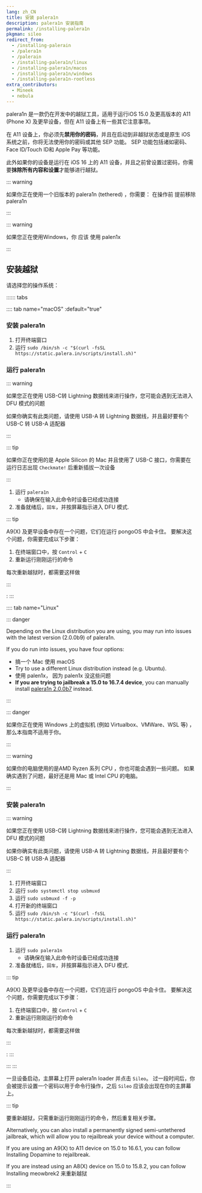 ```yaml
---
lang: zh_CN
title: 安装 palera1n
description: palera1n 安装指南
permalink: /installing-palera1n
pkgman: sileo
redirect_from:
  - /installing-palerain
  - /palera1n
  - /palerain
  - /installing-palera1n/linux
  - /installing-palera1n/macos
  - /installing-palera1n/windows
  - /installing-palera1n-rootless
extra_contributors:
  - Mineek
  - nebula
---
```


palera1n 是一款仍在开发中的越狱工具，适用于运行iOS 15.0 及更高版本的 A11 (Phone X) 及更早设备，但在 A11 设备上有一些其它注意事项。

在 A11 设备上，你必须先**禁用你的密码**，并且在启动到非越狱状态或是原生 iOS 系统之前，你将无法使用你的密码或其他 SEP 功能。 SEP 功能包括诸如密码、Face ID/Touch ID和 Apple Pay 等功能。

此外如果你的设备是运行在 iOS 16 上的 A11 设备，并且之前曾设置过密码，你需要**抹除所有内容和设置**才能够进行越狱。

::: warning


如果你正在使用一个旧版本的 palera1n (tethered) ，你需要： <router-link to="/removing-palera1n-legacy">在操作前</router-link> 提前移除 palera1n

:::


::: warning


如果您正在使用Windows，你 <router-link to="/using-palen1x">应该</router-link> 使用 palen1x

:::


## 安装越狱

请选择您的操作系统：

:::::: tabs


:::: tab name="macOS" :default="true"


### 安装 palera1n

1. 打开终端窗口
1. 运行 `sudo /bin/sh -c "$(curl -fsSL https://static.palera.in/scripts/install.sh)"`

### 运行 palera1n

::: warning


如果您正在使用 USB-C转 Lightning 数据线来进行操作，您可能会遇到无法进入DFU 模式的问题

如果你确实有此类问题，请使用 USB-A 转 Lightning 数据线，并且最好要有个 USB-C 转 USB-A 适配器

:::


::: tip


如果你正在使用的是 Apple Silicon 的 Mac 并且使用了 USB-C 接口，你需要在运行日志出现 `Checkmate!` 后重新插拔一次设备

:::


1. 运行 `palera1n`
    - 请确保在输入此命令时设备已经成功连接
1. 准备就绪后，`回车`，并按屏幕指示进入 <router-link to="/faq/#what-is-dfu-mode">DFU 模式</router-link>.

::: tip


A9(X) 及更早设备中存在一个问题，它们在运行 pongoOS 中会卡住。 要解决这个问题，你需要完成以下步骤：

1. 在终端窗口中，按 `Control` + `C`
1. 重新运行刚刚运行的命令

每次重新越狱时，都需要这样做

:::


:
:::


:::: tab name="Linux"


::: danger


Depending on the Linux distribution you are using, you may run into issues with the latest version (2.0.0b9) of palera1n.

If you do run into issues, you have four options:
- 搞一个 Mac 使用 macOS
- Try to use a different Linux distribution instead (e.g. Ubuntu).
- <router-link to="/using-palen1x">使用 palen1x，</router-link> 因为 palen1x 没这些问题
- **If you are trying to jailbreak a 15.0 to 16.7.4 device**, you can manually install [palera1n 2.0.0b7](https://github.com/palera1n/palera1n/releases/tag/v2.0.0-beta.7) instead.

:::


::: danger


如果你正在使用 Windows 上的虚拟机 (例如 Virtualbox、VMWare、WSL 等) ，那么本指南不适用于你。

:::


::: warning


如果你的电脑使用的是AMD Ryzen 系列 CPU ，你也可能会遇到一些问题。 如果确实遇到了问题，最好还是用 Mac 或 Intel CPU 的电脑。

:::


### 安装 palera1n

::: warning


如果您正在使用 USB-C转 Lightning 数据线来进行操作，您可能会遇到无法进入DFU 模式的问题

如果你确实有此类问题，请使用 USB-A 转 Lightning 数据线，并且最好要有个 USB-C 转 USB-A 适配器

:::


1. 打开终端窗口
1. 运行 `sudo systemctl stop usbmuxd`
1. 运行 `sudo usbmuxd -f -p`
1. 打开新的终端窗口
1. 运行 `sudo /bin/sh -c "$(curl -fsSL https://static.palera.in/scripts/install.sh)"`

### 运行 palera1n

1. 运行 `sudo palera1n`
    - 请确保在输入此命令时设备已经成功连接
1. 准备就绪后，`回车`，并按屏幕指示进入 <router-link to="/faq/#what-is-dfu-mode">DFU 模式</router-link>.

::: tip


A9(X) 及更早设备中存在一个问题，它们在运行 pongoOS 中会卡住。 要解决这个问题，你需要完成以下步骤：

1. 在终端窗口中，按 `Control` + `C`
1. 重新运行刚刚运行的命令

每次重新越狱时，都需要这样做

:::


:
:::


:::
:::


一旦设备启动，主屏幕上打开 palera1n loader 并点击 `Sileo`。 过一段时间后，你会被提示设置一个密码以用于命令行操作，之后 `Sileo` 应该会出现在你的主屏幕上。

::: tip


要重新越狱，只需重新运行刚刚运行的命令，然后重复相关步骤。

Alternatively, you can also install a permanently signed semi-untethered jailbreak, which will allow you to rejailbreak your device without a computer.

If you are using an A9(X) to A11 device on 15.0 to 16.6.1, you can follow <router-link to="/installing-dopamine">Installing Dopamine</router-link> to rejailbreak.

If you are instead using an A8(X) device on 15.0 to 15.8.2, you can follow <router-link to="/installing-meowbrek2">Installing meowbrek2</router-link> 来重新越狱

:::
